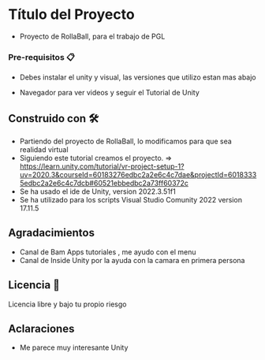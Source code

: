 # Título del Proyecto

- Proyecto de RollaBall, para el trabajo de PGL

### Pre-requisitos 📋

- Debes instalar el unity y visual, las versiones que utilizo estan mas abajo

- Navegador para ver videos y seguir el Tutorial de Unity

## Construido con 🛠️
- Partiendo del proyecto de RollaBall, lo modificamos para que sea realidad virtual
- Siguiendo este tutorial creamos el proyecto. => https://learn.unity.com/tutorial/vr-project-setup-1?uv=2020.3&courseId=60183276edbc2a2e6c4c7dae&projectId=60183335edbc2a2e6c4c7dcb#60521ebbedbc2a73ff60372c
- Se ha usado el ide de Unity, version 2022.3.51f1
- Se ha utilizado para los scripts Visual Studio Comunity 2022 version 17.11.5


## Agradacimientos

- Canal de Bam Apps tutoriales , me ayudo con el menu
- Canal de Inside Unity por la ayuda con la camara en primera persona

## Licencia 📄

Licencia libre y bajo tu propio riesgo

## Aclaraciones

- Me parece muy interesante Unity
